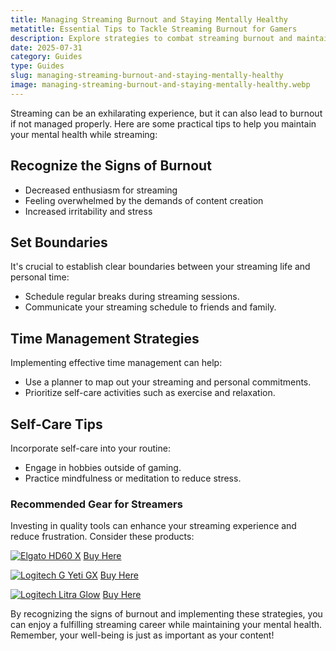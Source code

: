 ```yaml
---
title: Managing Streaming Burnout and Staying Mentally Healthy
metatitle: Essential Tips to Tackle Streaming Burnout for Gamers
description: Explore strategies to combat streaming burnout and maintain mental health in the gaming world.
date: 2025-07-31
category: Guides
type: Guides
slug: managing-streaming-burnout-and-staying-mentally-healthy
image: managing-streaming-burnout-and-staying-mentally-healthy.webp
---
```


Streaming can be an exhilarating experience, but it can also lead to burnout if not managed properly. Here are some practical tips to help you maintain your mental health while streaming:

## Recognize the Signs of Burnout
- Decreased enthusiasm for streaming
- Feeling overwhelmed by the demands of content creation
- Increased irritability and stress

## Set Boundaries
It's crucial to establish clear boundaries between your streaming life and personal time:
- Schedule regular breaks during streaming sessions.
- Communicate your streaming schedule to friends and family.

## Time Management Strategies
Implementing effective time management can help:
- Use a planner to map out your streaming and personal commitments.
- Prioritize self-care activities such as exercise and relaxation.

## Self-Care Tips
Incorporate self-care into your routine:
- Engage in hobbies outside of gaming.
- Practice mindfulness or meditation to reduce stress.

### Recommended Gear for Streamers
Investing in quality tools can enhance your streaming experience and reduce frustration. Consider these products:

[![Elgato HD60 X](https://www.gamestreamingsetup.com/elgato-hd60-x.jpg)](https://amzn.to/4dZtxVc)  <a href="https://amzn.to/4dZtxVc" class="btn btn-primary">Buy Here</a>

[![Logitech G Yeti GX](https://www.gamestreamingsetup.com/logitech-g-yeti-gx.jpg)](https://amzn.to/446et4B)  <a href="https://amzn.to/446et4B" class="btn btn-primary">Buy Here</a>

[![Logitech Litra Glow](https://www.gamestreamingsetup.com/logitech-litra-glow.jpg)](https://amzn.to/4l3fnVr)  <a href="https://amzn.to/4l3fnVr" class="btn btn-primary">Buy Here</a>

By recognizing the signs of burnout and implementing these strategies, you can enjoy a fulfilling streaming career while maintaining your mental health. Remember, your well-being is just as important as your content!